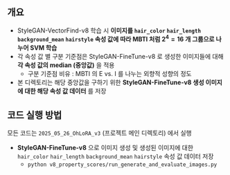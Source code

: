 ## 개요

* StyleGAN-VectorFind-v8 학습 시 **이미지를 ```hair_color``` ```hair_length``` ```background_mean``` ```hairstyle``` 속성 값에 따라 MBTI 처럼 $2^4 = 16$ 개 그룹으로 나누어 SVM 학습**
* 각 속성 값 별 구분 기준점은 StyleGAN-FineTune-v8 로 생성한 이미지들에 대해 **각 속성 값의 median (중앙값)** 을 적용
  * 구분 기준점 비유 : MBTI 의 E vs. I 를 나누는 외향적 성향의 정도
* 본 디렉토리는 해당 중앙값을 구하기 위한 **StyleGAN-FineTune-v8 생성 이미지에 대한 해당 속성 값 데이터** 를 저장

## 코드 실행 방법

모든 코드는 ```2025_05_26_OhLoRA_v3``` (프로젝트 메인 디렉토리) 에서 실행

* **StyleGAN-FineTune-v8** 으로 이미지 생성 및 생성된 이미지에 대한 ```hair_color``` ```hair_length``` ```background_mean``` ```hairstyle``` 속성 값 데이터 저장
  * ```python v8_property_scores/run_generate_and_evaluate_images.py``` 